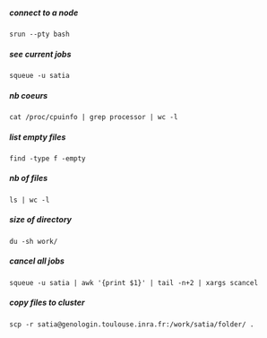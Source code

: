 ##### connect to a node
```
srun --pty bash
```

##### see current jobs
```
squeue -u satia
```

##### nb coeurs
```
cat /proc/cpuinfo | grep processor | wc -l 
```

##### list empty files
```
find -type f -empty
```

##### nb of files
```
ls | wc -l
```

##### size of directory
```
du -sh work/
```

##### cancel all jobs
```
squeue -u satia | awk '{print $1}' | tail -n+2 | xargs scancel
```

##### copy files to cluster
```
scp -r satia@genologin.toulouse.inra.fr:/work/satia/folder/ .
```